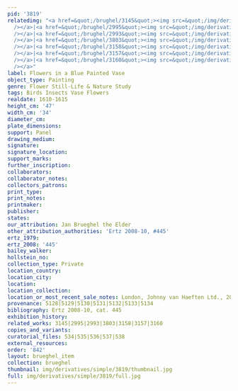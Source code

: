 ```yaml
---
pid: '3819'
relatedimg: "<a href=&quot;/brughel/3145&quot;><img src=&quot;/img/derivatives/simple/3145/thumbnail.jpg&quot;
  /></a>|<a href=&quot;/brughel/2995&quot;><img src=&quot;/img/derivatives/simple/2995/thumbnail.jpg&quot;
  /></a>|<a href=&quot;/brughel/2993&quot;><img src=&quot;/img/derivatives/simple/2993/thumbnail.jpg&quot;
  /></a>|<a href=&quot;/brughel/3803&quot;><img src=&quot;/img/derivatives/simple/3803/thumbnail.jpg&quot;
  /></a>|<a href=&quot;/brughel/3158&quot;><img src=&quot;/img/derivatives/simple/3158/thumbnail.jpg&quot;
  /></a>|<a href=&quot;/brughel/3157&quot;><img src=&quot;/img/derivatives/simple/3157/thumbnail.jpg&quot;
  /></a>|<a href=&quot;/brughel/3160&quot;><img src=&quot;/img/derivatives/simple/3160/thumbnail.jpg&quot;
  /></a>"
label: Flowers in a Blue Painted Vase
object_type: Painting
genre: Flower Still-Life & Nature Study
tags: Birds Insects Vase Flowers
realdate: 1610-1615
height_cm: '47'
width_cm: '34'
diameter_cm: 
plate_dimensions: 
support: Panel
drawing_medium: 
signature: 
signature_location: 
support_marks: 
further_inscription: 
collaborators: 
collaborator_notes: 
collectors_patrons: 
print_type: 
print_notes: 
printmaker: 
publisher: 
states: 
our_attribution: Jan Brueghel the Elder
other_attribution_authorities: 'Ertz 2008-10, #445'
ertz_1979: 
ertz_2008: '445'
bailey_walker: 
hollstein_no: 
collection_type: Private
location_country: 
location_city: 
location: 
location_collection: 
location_or_most_recent_sale_notes: London, Johnny van Haeften Ltd., 2009
provenance: 5128|5129|5130|5131|5132|5133|5134
bibliography: Ertz 2008-10, cat. 445
exhibition_history: 
related_works: 3145|2995|2993|3803|3158|3157|3160
copies_and_variants: 
curatorial_files: 534|535|536|537|538
external_resources: 
order: '842'
layout: brueghel_item
collection: brueghel
thumbnail: img/derivatives/simple/3819/thumbnail.jpg
full: img/derivatives/simple/3819/full.jpg
---
```

